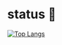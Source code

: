 # status 🤔


[![Top Langs](https://github-readme-stats.vercel.app/api/top-langs/?username=Ln3242&langs_count=8&theme=radical)](https://github.com/anuraghazra/github-readme-stats)
